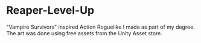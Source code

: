 # Reaper-Level-Up
"Vampire Survivors" inspired Action Roguelike I made as part of my degree. The art was done using free assets from the Unity Asset store.

